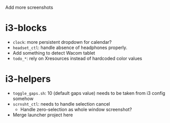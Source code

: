 Add more screenshots

# i3-blocks
* `clock`: more persistent dropdown for calendar?
* `headset_ctl`: handle absence of headphones properly.
* Add something to detect Wacom tablet
* `todo_*`: rely on Xresources instead of hardcoded color values

# i3-helpers
* `toggle_gaps.sh`: 10 (default gaps value) needs to be taken from i3 config somehow
* `scrnsht_ctl`: needs to handle selection cancel
    * Handle zero-selection as whole window screenshot?
* Merge launcher project here
